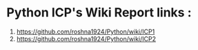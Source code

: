 # Python ICP's Wiki Report links :

1. https://github.com/roshna1924/Python/wiki/ICP1
2. https://github.com/roshna1924/Python/wiki/ICP2
 
